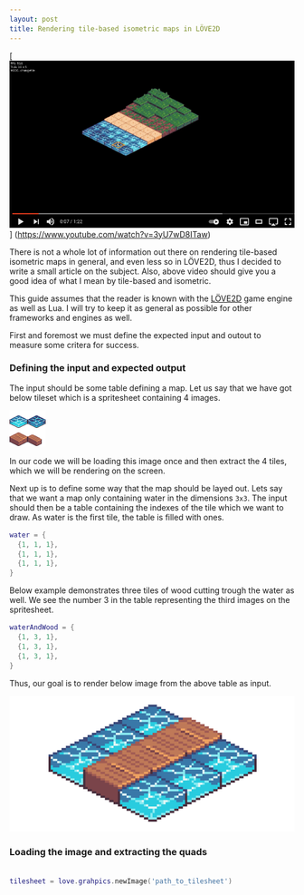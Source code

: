 ```yaml
---
layout: post
title: Rendering tile-based isometric maps in LÖVE2D
---
```


[![YouTube preview of a tile-based isometric map](/images/2021-isometric/youtube_preview.png)]
(https://www.youtube.com/watch?v=3yU7wD8ITaw)

There is not a whole lot of information out there on rendering tile-based
isometric maps in general, and even less so in LÖVE2D, thus I decided to write
a small article on the subject. Also, above video should give you a good idea
of what I mean by tile-based and isometric. 

This guide assumes that the reader is known with the [LÖVE2D](https://love2d.org)
game engine as well as Lua. I will try to keep it as general as possible for
other frameworks and engines as well. 

First and foremost we must define the expected input and outout to measure some
critera for success. 

### Defining the input and expected output

The input should be some table defining a map. Let us say that we have got
below tileset which is a spritesheet containing 4 images.

![Tileset as a spritesheet][tileset]

In our code we will be loading this image once and then extract the 4 tiles,
which we will be rendering on the screen.

Next up is to define some way that the map should be layed out. Lets say that
we want a map only containing water in the dimensions `3x3`. The input should
then be a table containing the indexes of the tile which we want to draw. As
water is the first tile, the table is filled with ones. 

```lua
water = {
  {1, 1, 1},
  {1, 1, 1},
  {1, 1, 1},
}
```

Below example demonstrates three tiles of wood cutting trough the water as
well. We see the number 3 in the table representing the third images on the 
spritesheet.

```lua
waterAndWood = {
  {1, 3, 1},
  {1, 3, 1},
  {1, 3, 1},
}
```

Thus, our goal is to render below image from the above table as input.

![Water with wood cutting trough][water]

### Loading the image and extracting the quads 

```lua

tilesheet = love.grahpics.newImage('path_to_tilesheet')


```

[tileset]: /images/2021-isometric/tilesheet.png "Tileset"
[water]: /images/2021-isometric/water_with_bridge.png "Water bridge"
